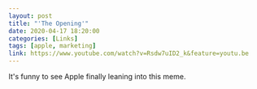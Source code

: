 ```yaml
---
layout: post
title: "'The Opening'"
date: 2020-04-17 18:20:00
categories: [Links]
tags: [apple, marketing]
link: https://www.youtube.com/watch?v=Rsdw7uID2_k&feature=youtu.be
---
```


It's funny to see Apple finally leaning into this meme.
